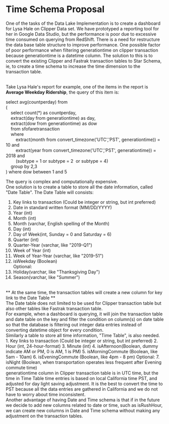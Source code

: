 # Time Schema Proposal

One of the tasks of the Data Lake Implementation is to create a dashboard for Lysa Hale on Clipper Data set. We have prototyped a reporting tool for her in Google Data Studio, but the performance is poor due to excessive time consumed on querying from RedShift. There is a need for restructure the data base table structure to improve performance. One possible factor of poor performance when filtering generationtime on clipper transaction because generationtime is a datetime column. The solution to this is to convert the existing Clipper and Fastrak transaction tables to Star Schema, ie, to create a time schema to increase the time dimension to the transaction table.
<br><br>

Take Lysa Hale's report for example, one of the items in the report is <b>Average Weekday Ridership</b>, the query of this item is:<br>

select avg(countperday) from<br>
(<br>
    select count(\*) as countperday,<br>
    extract(day from generationtime) as day,<br>
    extract(dow from generationtime) as dow<br>
    from sfofaretransaction<br>
    where<br>
        extract(month from convert_timezone('UTC','PST', generationtime)) = 10 and<br>
        extract(year from convert_timezone('UTC','PST', generationtime)) = 2018 and<br>
        (subtype = 1 or subtype = 2  or subtype = 4)<br>
    group by 2,3<br>
) where dow between 1 and 5<br>

The query is complex and computationally expensive.<br>
One solution is to create a table to store all the date information, called "Date Table". The Date Table will consists:<br>
1. Key links to transaction (Could be integer or string, but int preferred)
2. Date in standard written format (MM/DD/YYYY)
3. Year (int)
4. Month (int)
5. Month (varchar, English spelling of the Month)
6. Day (int)
7. Day of Week(int, Sunday = 0 and Saturday = 6)
8. Quarter (int)
9. Quarter-Year (varchar, like "2019-Q1")
10. Week of Year (int)
11. Week of Year-Year (varchar, like "2019-51")
12. isWeekday (Boolean)<br>
Optional:
13. Holiday(varchar, like "Thanksgiving Day")
14. Season(varchar, like "Summer")
<br>
** At the same time, the transaction tables will create a new column for key link to the Date Table **
<br>
The Date table does not limited to be used for Clipper transaction table but also other tables like Fastrak transaction table. 
<br>
For example, when a dashboard is querying, it will join the transaction table and date table on the key and filter the condition on column(s) on date table so that the database is filtering out integer data entries instead of converting datetime object for every condition. 
<br>
Similarly a table to store all time information, "Time Table", is also needed. 
1. Key links to transaction (Could be integer or string, but int preferred)
2. Hour (int, 24-hour-format)
3. Minute (int)
4. isAfternoon(Boolean, dummy indicate AM or PM, 0 is AM, 1 is PM)
5. isMorningCommute (Boolean, like 5am - 10am)
6. isEveningCommute (Boolean, like 4pm - 8 pm)
Optional:
7. isNight (Boolean, when transportation operates less frequent after Evening commute time)<br>
generationtime column in Clipper transaction table is in UTC time, but the time in Time Table time entries is based on local California time PST, and adjusted for day light saving adjustment. It is the best to convert the time to PST because all the data entries are gathered in California and we do not have to worry about time inconsistent.
<br>
Another advantage of having Date and Time schema is that if in the future we decide to add new columns related to date or time, such as isRushHour, we can create new columns in Date and Time schema without making any adjustment on the transaction tables.